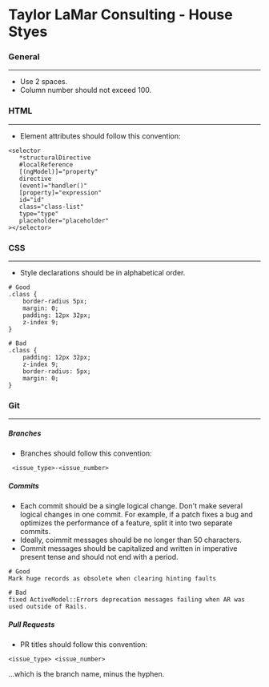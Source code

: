 # Taylor LaMar Consulting - House Styes


### General
------
- Use 2 spaces.
- Column number should not exceed 100.

### HTML
------
- Element attributes should follow this convention:
 ```
 <selector
    *structuralDirective
    #localReference
    [(ngModel)]="property"
    directive
    (event)="handler()"
    [property]="expression"
    id="id"
    class="class-list"
    type="type"
    placeholder="placeholder"
 ></selector>
 ```

### CSS
------
- Style declarations should be in alphabetical order.
 ```
 # Good
 .class {
     border-radius 5px;
     margin: 0;
     padding: 12px 32px;
     z-index 9;
 }

 # Bad
 .class {
     padding: 12px 32px;
     z-index 9;
     border-radius: 5px;
     margin: 0;
 }
 ```

### Git
------
##### Branches
- Branches should follow this convention:
 ```
  <issue_type>-<issue_number> 
 ```

##### Commits
- Each commit should be a single logical change. Don't make several logical changes in one commit. For example, if a patch fixes a bug and optimizes the performance of a feature, split it into two separate commits.
-  Ideally, coimmit messages should be no longer than 50 characters.
-  Commit messages should be capitalized and written in imperative present tense and should not end with a period.
 ```
 # Good
 Mark huge records as obsolete when clearing hinting faults

 # Bad
 fixed ActiveModel::Errors deprecation messages failing when AR was used outside of Rails.
 ```

##### Pull Requests
- PR titles should follow this convention:
 ```
 <issue_type> <issue_number>
 ```
 ...which is the branch name, minus the hyphen.
